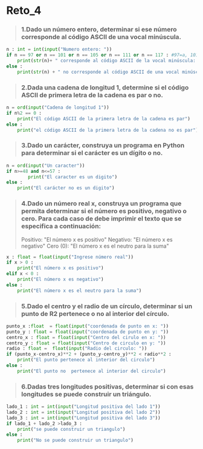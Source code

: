 # Reto_4
>### 1.Dado un número entero, determinar si ese número corresponde al código ASCII de una vocal minúscula.
```python
n : int = int(input("Numero entero: "))
if n == 97 or n == 101 or n == 105 or n == 111 or n == 117 : #97=a, 101=e, 105=i, 111=0, 117=u
    print(str(n)+ " corresponde al código ASCII de la vocal minúscula: "+ chr(n))
else :
    print(str(n) + " no corresponde al código ASCII de una vocal minúscula")
```
>### 2.Dada una cadena de longitud 1, determine si el código ASCII de primera letra de la cadena es par o no.
```python
n = ord(input("Cadena de longitud 1"))
if n%2 == 0 :
    print("El código ASCII de la primera letra de la cadena es par")
else :
    print("el código ASCII de la primera letra de la cadena no es par")
```
>### 3.Dado un carácter, construya un programa en Python para determinar si el carácter es un dígito o no.
```python
n = ord(input("Un caracter"))
if n>=48 and n<=57 :
		print("El caracter es un digito")
else :
    print("El carácter no es un digito")
```
>### 4.Dado un número real x, construya un programa que permita determinar si el número es positivo, negativo o cero. Para cada caso de debe imprimir el texto que se especifica a continuación:
> Positivo: "El número x es positivo"
Negativo: "El número x es negativo"
Cero (0): "El número x es el neutro para la suma"
```python
x : float = float(input("Ingrese número real"))
if x > 0 :
    print("El número x es positivo")
elif x < 0 :
    print("El número x es negativo")
else :
    print("El número x es el neutro para la suma")
```
>### 5.Dado el centro y el radio de un círculo, determinar si un punto de R2 pertenece o no al interior del círculo.
```python
punto_x :float  = float(input("coordenada de punto en x: "))
punto_y : float = float(input("coordenada de punto en y: "))
centro_x : float = float(input("Centro del cirulo en x: "))
centro_y : float = float(input("Centro de circulo en y: "))
radio : float =  float(input("Radio del circulo: "))
if (punto_x-centro_x)**2 + (punto_y-centro_y)**2 < radio**2 : 
    print("El punto pertenece al interior del circulo")
else :
    print("El punto no  pertenece al interior del circulo")

```
>### 6.Dadas tres longitudes positivas, determinar si con esas longitudes se puede construir un triángulo.
```python
lado_1 : int = int(input("Longitud positiva del lado 1"))
lado_2 : int = int(input("Longitud positiva del lado 2"))
lado_3 : int = int(input("Longitud positiva del lado 3"))
if lado_1 + lado_2 >lado_3 :
    print("se puede construir un triangulo")
else :
    print("No se puede construir un triangulo")
```
